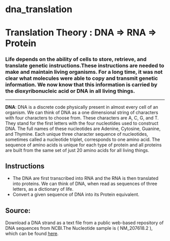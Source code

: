 # dna_translation

# Translation Theory : DNA ⇒ RNA ⇒ Protein

### Life depends on the ability of cells to store, retrieve, and translate genetic instructions.These instructions are needed to make and maintain living organisms. For a long time, it was not clear what molecules were able to copy and transmit genetic information. We now know that this information is carried by the dioxyribonucleic acid or DNA in all living things. 
----
**DNA**: DNA is a discrete code physically present in almost every cell of an organism. We can think of DNA as a one dimensional string of characters with four characters to choose from. These characters are A, C, G, and T. They stand for the first letters with the four nucleotides used to construct DNA. The full names of these nucleotides are Adenine, Cytosine, Guanine, and Thymine. Each unique three character sequence of nucleotides, sometimes called a nucleotide triplet, corresponds to one amino acid. The sequence of amino acids is unique for each type of protein and all proteins are built from the same set of just 20 amino acids for all living things. 

## **Instructions** 
* The DNA are first transcribed into RNA and the RNA is then translated into proteins. We can think of DNA, when read as sequences of three letters, as a dictionary of life. 
* Convert a given sequence of DNA into its Protein equivalent. 
  
## **Source**: 
Download a DNA strand as a text file from a public web-based repository of DNA sequences from NCBI.The Nucleotide sample is ( NM_207618.2 ), which can be found <a href="https://www.ncbi.nlm.nih.gov/nuccore/NM_207618.2">here</a>.
 